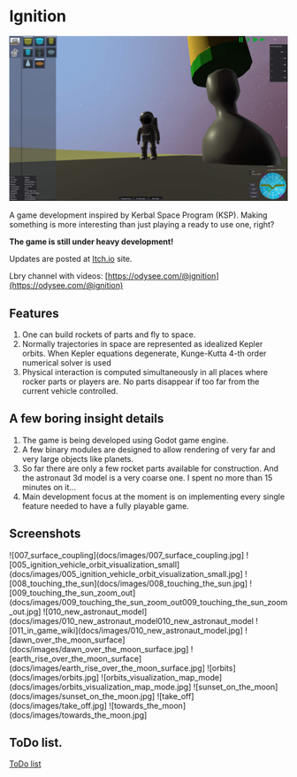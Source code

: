 
# Ignition

![010_new_astronaut_model](docs/images/010_new_astronaut_model.jpg)

A game development inspired by Kerbal Space Program (KSP). Making something is more interesting than just playing a ready to use one, right?

**The game is still under heavy development!** 

Updates are posted at [Itch.io](https://litedictteam.itch.io/ignition) site.

Lbry channel with videos: [https://odysee.com/@ignition](https://odysee.com/@ignition)

## Features

1. One can build rockets of parts and fly to space.
2. Normally trajectories in space are represented as idealized Kepler orbits. When Kepler equations degenerate, Kunge-Kutta 4-th order numerical solver is used
3. Physical interaction is computed simultaneously in all places where rocker parts or players are. No parts disappear if too far from the current vehicle controlled. 


## A few boring insight details

1. The game is being developed using Godot game engine.
2. A few binary modules are designed to allow rendering of very far and very large objects like planets.
3. So far there are only a few rocket parts available for construction. And the astronaut 3d model is a very coarse one. I spent no more than 15 minutes on it... 
4. Main development focus at the moment is on implementing every single feature needed to have a fully playable game.

## Screenshots
![007_surface_coupling](docs/images/007_surface_coupling.jpg]
![005_ignition_vehicle_orbit_visualization_small](docs/images/005_ignition_vehicle_orbit_visualization_small.jpg]
![008_touching_the_sun](docs/images/008_touching_the_sun.jpg]
![009_touching_the_sun_zoom_out](docs/images/009_touching_the_sun_zoom_out009_touching_the_sun_zoom_out.jpg]
![010_new_astronaut_model](docs/images/010_new_astronaut_model010_new_astronaut_model
![011_in_game_wiki](docs/images/010_new_astronaut_model.jpg]
![dawn_over_the_moon_surface](docs/images/dawn_over_the_moon_surface.jpg]
![earth_rise_over_the_moon_surface](docs/images/earth_rise_over_the_moon_surface.jpg]
![orbits](docs/images/orbits.jpg]
![orbits_visualization_map_mode](docs/images/orbits_visualization_map_mode.jpg]
![sunset_on_the_moon](docs/images/sunset_on_the_moon.jpg]
![take_off](docs/images/take_off.jpg]
![towards_the_moon](docs/images/towards_the_moon.jpg]




## ToDo list.
[ToDo list](docs/todo.md)







